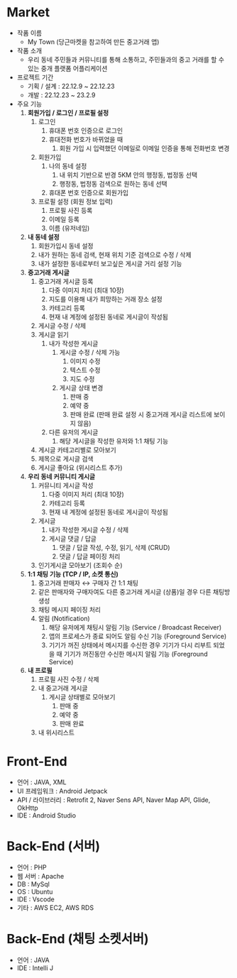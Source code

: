 # Market
- 작품 이름
    - My Town (당근마켓을 참고하여 만든 중고거래 앱)
- 작품 소개
    - 우리 동네 주민들과 커뮤니티를 통해 소통하고, 주민들과의 중고 거래를 할 수 있는 중개 플랫폼 어플리케이션
- 프로젝트 기간
    - 기획 / 설계 : 22.12.9 ~ 22.12.23
    - 개발 : 22.12.23 ~ 23.2.9
- 주요 기능
    1. **회원가입 / 로그인 / 프로필 설정**
        1. 로그인
            1. 휴대폰 번호 인증으로 로그인
            2. 휴대전화 번호가 바뀌었을 때
                1. 회원 가입 시 입력했던 이메일로 이메일 인증을 통해 전화번호 변경
        2. 회원가입
            1. 나의 동네 설정
                1. 내 위치 기반으로 반경 5KM 안의 행정동, 법정동 선택
                2. 행정동, 법정동 검색으로 원하는 동네 선택
            2. 휴대폰 번호 인증으로 회원가입
        3. 프로필 설정 (회원 정보 입력)
            1. 프로필 사진 등록
            2. 이메일 등록
            3. 이름 (유저네임)
    2. **내 동네 설정**
        1. 회원가입시 동네 설정
        2. 내가 원하는 동네 검색, 현재 위치 기준 검색으로 수정 / 삭제
        3. 내가 설정한 동네로부터 보고싶은 게시글 거리 설정 기능
    3. **중고거래 게시글**
        1. 중고거래 게시글 등록
            1. 다중 이미지 처리 (최대 10장)
            2. 지도를 이용해 내가 희망하는 거래 장소 설정
            3. 카테고리 등록
            4. 현재 내 계정에 설정된 동네로 게시글이 작성됨
        2. 게시글 수정 / 삭제
        3. 게시글 읽기
            1. 내가 작성한 게시글
                1. 게시글 수정 / 삭제 가능
                    1. 이미지 수정
                    2. 텍스트 수정
                    3. 지도 수정
                2. 게시글 상태 변경
                    1. 판매 중
                    2. 예약 중
                    3. 판매 완료 (판매 완료 설정 시 중고거래 게시글 리스트에 보이지 않음)
            2. 다른 유저의 게시글
                1. 해당 게시글을 작성한 유저와 1:1 채팅 기능
        4. 게시글 카테고리별로 모아보기
        5. 제목으로 게시글 검색
        6. 게시글 좋아요 (위시리스트 추가)
    4. **우리 동네 커뮤니티 게시글**
        1. 커뮤니티 게시글 작성
            1. 다중 이미지 처리 (최대 10장)
            2. 카테고리 등록
            3. 현재 내 계정에 설정된 동네로 게시글이 작성됨
        2. 게시글
            1. 내가 작성한 게시글 수정 / 삭제
            2. 게시글 댓글 / 답글
                1. 댓글 / 답글 작성, 수정, 읽기, 삭제 (CRUD)
                2. 댓글 / 답글 페이징 처리
        3. 인기게시글 모아보기 (조회수 순)
    5. **1:1 채팅 기능 (TCP / IP, 소켓 통신)**
        1. 중고거래 판매자 ↔ 구매자 간 1:1 채팅
        2. 같은 판매자와 구매자여도 다른 중고거래 게시글 (상품)일 경우 다른 채팅방 생성
        3. 채팅 메시지 페이징 처리
        4. 알림 (Notification)
            1. 해당 유저에게 채팅시 알림 기능 (Service / Broadcast Receiver)
            2. 앱의 프로세스가 종료 되어도 알림 수신 기능 (Foreground Service)
            3. 기기가 꺼진 상태에서 메시지를 수신한 경우 기기가 다시 리부트 되었을 때 기기가 꺼진동안 수신한 메시지 알림 기능 (Foreground Service)
    6. **내 프로필**
        1. 프로필 사진 수정 / 삭제
        2. 내 중고거래 게시글
            1. 게시글 상태별로 모아보기
                1. 판매 중
                2. 예약 중
                3. 판매 완료
        3. 내 위시리스트

# **Front-End**

- 언어 : JAVA, XML
- UI 프레임워크 : Android Jetpack
- API / 라이브러리 : Retrofit 2, Naver Sens API, Naver Map API, Glide, OkHttp
- IDE : Android Studio

# **Back-End (서버)**

- 언어 : PHP
- 웹 서버 : Apache
- DB : MySql
- OS : Ubuntu
- IDE : Vscode
- 기타 : AWS EC2, AWS RDS

# Back-End (채팅 소켓서버)

- 언어 : JAVA
- IDE : Intelli J
